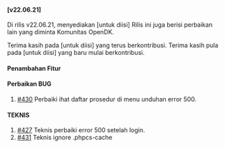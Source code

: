 #### [v22.06.21]

Di rilis v22.06.21, menyediakan [untuk diisi] Rilis ini juga berisi perbaikan lain yang diminta Komunitas OpenDK.

Terima kasih pada [untuk diisi] yang terus berkontribusi. Terima kasih pula pada [untuk diisi] yang baru mulai berkontribusi.


#### Penambahan Fitur


#### Perbaikan BUG

1. [#430](https://github.com/OpenSID/OpenDK/issues/430) Perbaiki ihat daftar prosedur di menu unduhan error 500.


#### TEKNIS

1. [#427](https://github.com/OpenSID/OpenDK/pull/427) Teknis perbaiki error 500 setelah login.
2. [#431](https://github.com/OpenSID/OpenDK/pull/431) Teknis ignore .phpcs-cache

